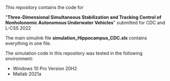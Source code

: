[](https://doi.org/10.5281/zenodo.6373126)

This repository contains the code for

"**Three-Dimensional Simultaneous Stabilization and Tracking Control of Nonholonomic Autonomous Underwater Vehicles**" submitted for CDC and L-CSS 2022

The main simulink file **simulation_Hippocampus_CDC.slx** contains everything in one file.

The simulation code in this repository was tested in the following environment:
- Windows 10 Pro Version 20H2
- Matlab 2021a
